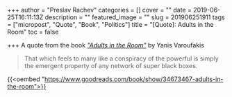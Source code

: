 +++
author = "Preslav Rachev"
categories = []
cover = ""
date = 2019-06-25T16:11:13Z
description = ""
featured_image = ""
slug = 201906251911
tags = ["micropost", "Quote", "Book", "Politics"]
title = "[Quote]: Adults in the Room"
toc = false

+++
A quote from the book [_"Adults in the Room"_](https://amzn.to/2FxKWoX) by Yanis Varoufakis

> That which feels to many like a conspiracy of the powerful is simply the emergent property of any network of super black boxes.

{{<oembed "https://www.goodreads.com/book/show/34673467-adults-in-the-room">}}